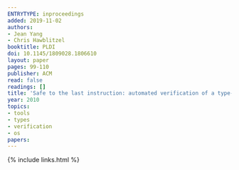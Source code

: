 ```yaml
---
ENTRYTYPE: inproceedings
added: 2019-11-02
authors:
- Jean Yang
- Chris Hawblitzel
booktitle: PLDI
doi: 10.1145/1809028.1806610
layout: paper
pages: 99-110
publisher: ACM
read: false
readings: []
title: 'Safe to the last instruction: automated verification of a type-safe operating system'
year: 2010
topics:
- tools
- types
- verification
- os
papers:
---
```


{% include links.html %}
